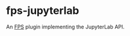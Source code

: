 # fps-jupyterlab

An [FPS](https://github.com/jupyter-server/fps) plugin implementing the JupyterLab API.
